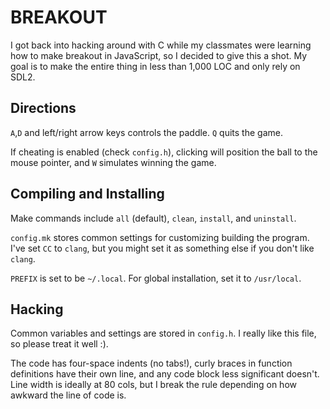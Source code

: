 # BREAKOUT

I got back into hacking around with C while my classmates were
learning how to make breakout in JavaScript, so I decided to give this
a shot. My goal is to make the entire thing in less than 1,000 LOC and
only rely on SDL2.

## Directions

`A`,`D` and left/right arrow keys controls the paddle. `Q` quits the game.

If cheating is enabled (check `config.h`), clicking will position the ball
to the mouse pointer, and `W` simulates winning the game.

## Compiling and Installing

Make commands include `all` (default), `clean`, `install`, and
`uninstall`.

`config.mk` stores common settings for customizing building the
program. I've set `CC` to `clang`, but you might set it as something
else if you don't like `clang`.

`PREFIX` is set to be `~/.local`. For global installation, set it to
`/usr/local`.

## Hacking

Common variables and settings are stored in `config.h`. I really like
this file, so please treat it well :).

The code has four-space indents (no tabs!), curly braces in function
definitions have their own line, and any code block less significant
doesn't. Line width is ideally at 80 cols, but I break the rule
depending on how awkward the line of code is.
